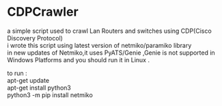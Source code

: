 # CDPCrawler
a simple script used to crawl Lan Routers and switches using CDP(Cisco Discovery Protocol)<br>
i wrote this script using latest version of netmiko/paramiko library <br>
in new updates of Netmiko,it uses PyATS/Genie ,Genie is not supported in Windows Platforms and you should run it in Linux .<br>

to run :<br>
apt-get update<br>
apt-get install python3<br>
python3 -m pip install netmiko<br>
